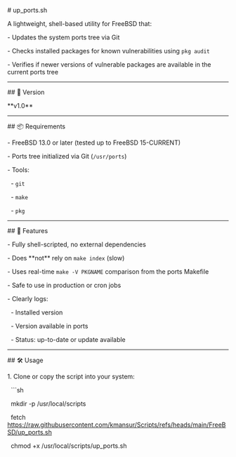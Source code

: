 \# up\_ports.sh



A lightweight, shell-based utility for FreeBSD that:



\- Updates the system ports tree via Git

\- Checks installed packages for known vulnerabilities using `pkg audit`

\- Verifies if newer versions of vulnerable packages are available in the current ports tree



---



\## 🔖 Version



\*\*v1.0\*\*



---



\## 📦 Requirements



\- FreeBSD 13.0 or later (tested up to FreeBSD 15-CURRENT)

\- Ports tree initialized via Git (`/usr/ports`)

\- Tools:

&nbsp; - `git`

&nbsp; - `make`

&nbsp; - `pkg`



---



\## 🚀 Features



\- Fully shell-scripted, no external dependencies

\- Does \*\*not\*\* rely on `make index` (slow)

\- Uses real-time `make -V PKGNAME` comparison from the ports Makefile

\- Safe to use in production or cron jobs

\- Clearly logs:

&nbsp; - Installed version

&nbsp; - Version available in ports

&nbsp; - Status: up-to-date or update available



---



\## 🛠 Usage



1\. Clone or copy the script into your system:

&nbsp;  ```sh

&nbsp;  mkdir -p /usr/local/scripts

&nbsp;  fetch https://raw.githubusercontent.com/kmansur/Scripts/refs/heads/main/FreeBSD/up_ports.sh

&nbsp;  chmod +x /usr/local/scripts/up\_ports.sh

